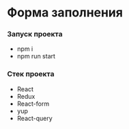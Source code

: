 # Форма заполнения

### Запуск проекта 

* npm i 
* npm run start

### Стек проекта
* React
* Redux
* React-form
* yup
* React-query
